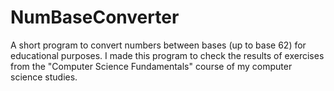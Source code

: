 # NumBaseConverter
A short program to convert numbers between bases (up to base 62) for educational purposes.
I made this program to check the results of exercises from the "Computer Science Fundamentals" course of my computer science studies.
